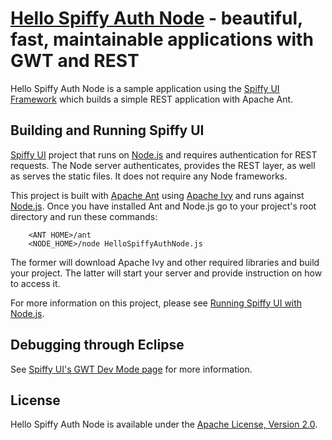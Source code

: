 [Hello Spiffy Auth Node](http://www.spiffyui.org) - beautiful, fast, maintainable applications with GWT and REST
==================================================

Hello Spiffy Auth Node is a sample application using the [Spiffy UI Framework](http://www.spiffyui.org) which builds a simple REST application with Apache Ant.


Building and Running Spiffy UI
--------------------------------------

[Spiffy UI](http://www.spiffyui.org) project that runs on [Node.js](http://nodejs.org/) and requires authentication for REST requests.  The Node server authenticates, provides the REST layer, as well as serves the static files.  It does not require any Node frameworks.

This project is built with [Apache Ant](http://ant.apache.org/) using [Apache Ivy](http://ant.apache.org/ivy/) and runs against [Node.js](http://nodejs.org/).  Once you have installed Ant and Node.js go to your project's root directory and run these commands:

        <ANT HOME>/ant
        <NODE_HOME>/node HelloSpiffyAuthNode.js
        
The former will download Apache Ivy and other required libraries and build your project. The latter will start your server and provide instruction on how to access it.

For more information on this project, please see [Running Spiffy UI with Node.js](http://www.zackgrossbart.com/hackito/spiffy-nodejs).


Debugging through Eclipse
--------------------------------------

See [Spiffy UI's GWT Dev Mode page](http://www.spiffyui.org/#!hostedMode) for more information.

License
--------------------------------------

Hello Spiffy Auth Node is available under the [Apache License, Version 2.0](http://www.apache.org/licenses/LICENSE-2.0.html).

